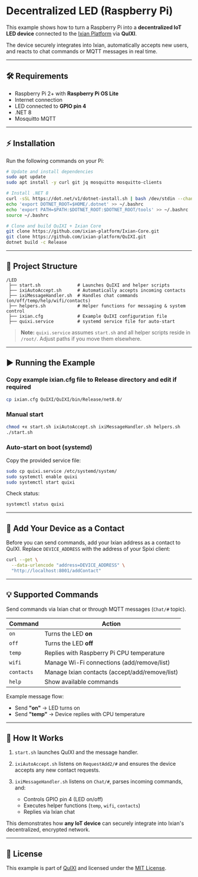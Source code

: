 ﻿# Decentralized LED (Raspberry Pi)

This example shows how to turn a Raspberry Pi into a **decentralized IoT LED device** connected to the
[Ixian Platform](https://www.ixian.io) via **QuIXI**.

The device securely integrates into Ixian, automatically accepts new users, and reacts to chat commands
or MQTT messages in real time.

---

## 🛠 Requirements

* Raspberry Pi 2+ with **Raspberry Pi OS Lite**
* Internet connection
* LED connected to **GPIO pin 4**
* .NET 8
* Mosquitto MQTT

---

## ⚡ Installation

Run the following commands on your Pi:

```bash
# Update and install dependencies
sudo apt update
sudo apt install -y curl git jq mosquitto mosquitto-clients

# Install .NET 8
curl -sSL https://dot.net/v1/dotnet-install.sh | bash /dev/stdin --channel 8.0 --version latest --verbose
echo 'export DOTNET_ROOT=$HOME/.dotnet' >> ~/.bashrc
echo 'export PATH=$PATH:$DOTNET_ROOT:$DOTNET_ROOT/tools' >> ~/.bashrc
source ~/.bashrc

# Clone and build QuIXI + Ixian Core
git clone https://github.com/ixian-platform/Ixian-Core.git
git clone https://github.com/ixian-platform/QuIXI.git
dotnet build -c Release
````

---

## 📂 Project Structure

```
/LED
 ├── start.sh              # Launches QuIXI and helper scripts
 ├── ixiAutoAccept.sh      # Automatically accepts incoming contacts
 ├── ixiMessageHandler.sh  # Handles chat commands (on/off/temp/help/wifi/contacts)
 ├── helpers.sh            # Helper functions for messaging & system control
 ├── ixian.cfg             # Example QuIXI configuration file
 ├── quixi.service         # systemd service file for auto-start
```

> **Note:** `quixi.service` assumes `start.sh` and all helper scripts reside in `/root/`. Adjust paths if you move them elsewhere.

---

## ▶️ Running the Example

### Copy example ixian.cfg file to Release directory and edit if required

```bash
cp ixian.cfg QuIXI/QuIXI/bin/Release/net8.0/
```

### Manual start

```bash
chmod +x start.sh ixiAutoAccept.sh ixiMessageHandler.sh helpers.sh
./start.sh
```

### Auto-start on boot (systemd)

Copy the provided service file:

```bash
sudo cp quixi.service /etc/systemd/system/
sudo systemctl enable quixi
sudo systemctl start quixi
```

Check status:

```bash
systemctl status quixi
```

---

## 🔑 Add Your Device as a Contact

Before you can send commands, add your Ixian address as a contact to QuIXI. Replace `DEVICE_ADDRESS` with the
address of your Spixi client:

```bash
curl --get \
  --data-urlencode "address=DEVICE_ADDRESS" \
  "http://localhost:8001/addContact"
```

---

## 💡 Supported Commands

Send commands via Ixian chat or through MQTT messages (`Chat/#` topic).

| Command    | Action                                         |
| ---------- | ---------------------------------------------- |
| `on`       | Turns the LED **on**                           |
| `off`      | Turns the LED **off**                          |
| `temp`     | Replies with Raspberry Pi CPU temperature      |
| `wifi`     | Manage Wi-Fi connections (add/remove/list)     |
| `contacts` | Manage Ixian contacts (accept/add/remove/list) |
| `help`     | Show available commands                        |

Example message flow:

* Send **"on"** → LED turns on
* Send **"temp"** → Device replies with CPU temperature

---

## 🔌 How It Works

1. `start.sh` launches QuIXI and the message handler.
2. `ixiAutoAccept.sh` listens on `RequestAdd2/#` and ensures the device accepts any new contact requests.
3. `ixiMessageHandler.sh` listens on `Chat/#`, parses incoming commands, and:

   * Controls GPIO pin 4 (LED on/off)
   * Executes helper functions (`temp`, `wifi`, `contacts`)
   * Replies via Ixian chat

This demonstrates how **any IoT device** can securely integrate into Ixian's decentralized, encrypted network.

---

## 📜 License

This example is part of [QuIXI](https://github.com/ixian-platform/QuIXI) and licensed under the [MIT License](../../../LICENSE).
